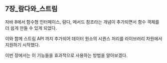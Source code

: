 ## 7장_람다와_스트림

자바 8에서 함수형 인터페이스, 람다, 메서드 참조라는 개념이 추가되면서 함수 객체를 더 쉽게 만들 수 있게 되었다.

이와 함께 스트림 API 까지 추가되어 데이터 원소의 시퀀스 처리를 라이브러리 차원에서 지원하기 시작했다.

이번 장에서는 이 기능들을 효과적으로 사용하는 방법을 알아보겠다.


